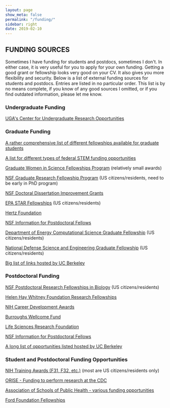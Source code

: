 ```yaml
---
layout: page
show_meta: false
permalink: "/funding/"
sidebar: right
date: 2019-02-10
---
```



## FUNDING SOURCES

Sometimes I have funding for students and postdocs, sometimes I don't. In either case, it is very useful for you to apply for your own funding. Getting a good grant or fellowship looks very good on your CV. It also gives you more flexibility and security. Below is a list of external funding sources for students and postdocs. Entries are listed in no particular order. This list is by no means complete, if you know of any good sources I omitted, or if you find outdated information, please let me know.


### Undergraduate Funding

[UGA's Center for Undergraduate Research Opportunities](https://curo.uga.edu/)



### Graduate Funding

[A rather comprehensive list of different fellowships available for graduate students](http://www.gradschools.com/Article/Graduate-Fellowships/1676.html)

[A list for different types of federal STEM funding opportunities](https://stemgradstudents.science.gov/)

[Graduate Women in Science Fellowships Program](http://www.gwis.org/?page=fellowship_program) (relatively small awards)

[NSF Graduate Research Fellowship Program](http://www.nsfgrfp.org/) (US citizens/residents, need to be early in PhD program)

[NSF Doctoral Dissertation Improvement Grants](http://www.nsf.gov/pubs/2008/nsf08564/nsf08564.htm)

[EPA STAR Fellowships](http://www.epa.gov/ncer/fellow/) (US citizens/residents)

[Hertz Foundation](http://www.hertzfoundation.org/)

[NSF Information for Postdoctoral Fellows](http://www.nsf.gov/funding/education.jsp?fund_type=3)

[Department of Energy Computational Science Graduate Fellowship](http://www.krellinst.org/csgf/) (US citizens/residents)

[National Defense Science and Engineering Graduate Fellowship](http://ndseg.asee.org/) (US citizens/residents)

[Big list of links hosted by UC Berkeley](http://grad.berkeley.edu/financial/fellowships_resources.shtml)



### Postdoctoral Funding

[NSF Postdoctoral Research Fellowships in Biology](http://www.nsf.gov/pubs/2009/nsf09573/nsf09573.htm) (US citizens/residents)

[Helen Hay Whitney Foundation Research Fellowships](http://www.hhwf.org/)

[NIH Career Development Awards](http://grants.nih.gov/training/careerdevelopmentawards.htm)

[Burroughs Wellcome Fund](http://www.bwfund.org/page.php?mode=privateview&pageID=52&navID=90)

[Life Sciences Research Foundation](http://www.lsrf.org)

[NSF Information for Postdoctoral Fellows](http://www.nsf.gov/funding/education.jsp?fund_type=3)

[A long list of opportunities listed hosted by UC Berkeley](http://www.spo.berkeley.edu/fund/biopostdoc.html)


### Student and Postdoctoral Funding Opportunities

[NIH Training Awards (F31, F32, etc.)](http://grants.nih.gov/training/nrsa.htm) (most are US citizens/residents only)

[ORISE - Funding to perform research at the CDC](http://www.orau.gov/cdc/default.htm)

[Association of Schools of Public Health - various funding opportunities](http://www.aspph.org/study/#fellowships-and-internships)

[Ford Foundation Fellowships](http://sites.nationalacademies.org/PGA/FordFellowships/index.htm)

